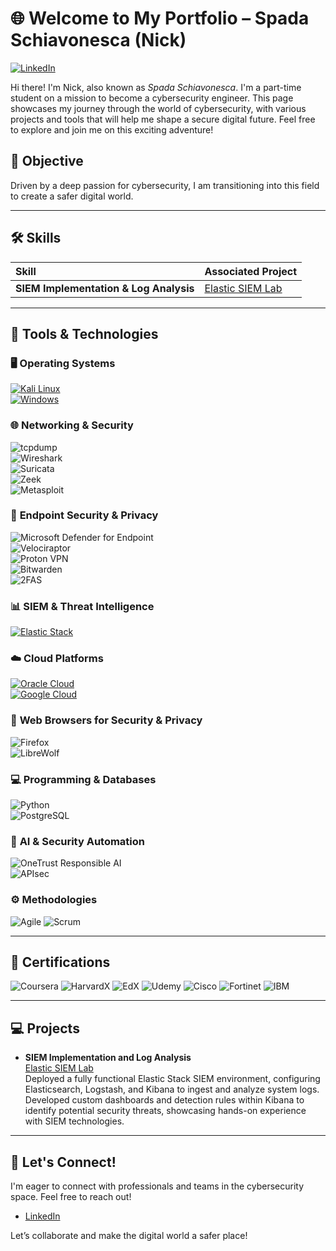 # 🌐 Welcome to My Portfolio – Spada Schiavonesca (Nick)

[![LinkedIn](https://img.shields.io/badge/-LinkedIn-0A66C2?style=for-the-badge&logo=linkedin&logoColor=white)](https://www.linkedin.com/in/nenaduzelac/)

Hi there! I'm Nick, also known as *Spada Schiavonesca*. I'm a part-time student on a mission to become a cybersecurity engineer. This page showcases my journey through the world of cybersecurity, with various projects and tools that will help me shape a secure digital future. Feel free to explore and join me on this exciting adventure!

## 🎯 Objective

Driven by a deep passion for cybersecurity, I am transitioning into this field to create a safer digital world.

---

## 🛠️ Skills

| **Skill**                                 | **Associated Project**                                                                                                      |
|:----------------------------------------- |:----------------------------------------------------------------------------------------------------------------------------- |
| **SIEM Implementation & Log Analysis**   | [Elastic SIEM Lab](https://github.com/SpadaSchiavonesca/Elastic-SIEM-Lab/blob/1a3d3bee103081f47118506571e6b286b8e1bb92/README.md) |

---

## 🔧 Tools & Technologies

### 🖥️ **Operating Systems**  
[![Kali Linux](https://img.shields.io/badge/Kali_Linux-557C94?style=for-the-badge&logo=kali-linux&logoColor=white)](https://www.kali.org/)  
[![Windows](https://img.shields.io/badge/Windows-0078D6?style=for-the-badge&logo=windows11&logoColor=white)](https://www.microsoft.com/en-us/windows/)

### 🌐 **Networking & Security**  
![tcpdump](https://img.shields.io/badge/tcpdump-C70039?style=for-the-badge&logo=gnu-bash&logoColor=white)  
![Wireshark](https://img.shields.io/badge/Wireshark-1679A7?style=for-the-badge&logo=wireshark&logoColor=white)  
![Suricata](https://img.shields.io/badge/Suricata-EF3B2D?style=for-the-badge&logo=suricata&logoColor=white)  
![Zeek](https://img.shields.io/badge/Zeek-777BB4?style=for-the-badge&logo=zeek&logoColor=white)  
![Metasploit](https://img.shields.io/badge/Metasploit-2596CD?style=for-the-badge&logo=metasploit&logoColor=white)

### 🔐 **Endpoint Security & Privacy**  
![Microsoft Defender for Endpoint](https://img.shields.io/badge/Microsoft_Defender_for_Endpoint-5E5E5E?style=for-the-badge&logo=microsoftdefender&logoColor=white)  
![Velociraptor](https://img.shields.io/badge/Velociraptor-4B275F?style=for-the-badge&logo=velociraptor&logoColor=white)  
![Proton VPN](https://img.shields.io/badge/Proton_VPN-2F4F4F?style=for-the-badge&logo=protonvpn&logoColor=white)  
![Bitwarden](https://img.shields.io/badge/Bitwarden-175DDC?style=for-the-badge&logo=bitwarden&logoColor=white)  
![2FAS](https://img.shields.io/badge/2FAS-EC1C24?style=for-the-badge&logo=2fas&logoColor=white)

### 📊 **SIEM & Threat Intelligence**  
[![Elastic Stack](https://img.shields.io/badge/Elastic_Stack-005571?style=for-the-badge&logo=elastic&logoColor=white)](https://www.elastic.co/elastic-stack)

### ☁️ **Cloud Platforms**  
[![Oracle Cloud](https://img.shields.io/badge/Oracle-F80000?style=for-the-badge&logo=oracle&logoColor=white)](https://www.oracle.com/cloud/)  
[![Google Cloud](https://img.shields.io/badge/Google_Cloud-4285F4?style=for-the-badge&logo=googlecloud&logoColor=white)](https://cloud.google.com/)

### 🦊 **Web Browsers for Security & Privacy**  
![Firefox](https://img.shields.io/badge/Firefox-FF7139?style=for-the-badge&logo=firefox&logoColor=white)  
![LibreWolf](https://img.shields.io/badge/LibreWolf-00ACFF?style=for-the-badge&logo=librewolf&logoColor=white)

### 💻 **Programming & Databases**  
![Python](https://img.shields.io/badge/Python-4584b6?style=for-the-badge&logo=python&logoColor=ffde57)  
![PostgreSQL](https://img.shields.io/badge/PostgreSQL-4169e1?style=for-the-badge&logo=postgresql&logoColor=white)

### 🤖 **AI & Security Automation**  
![OneTrust Responsible AI](https://img.shields.io/badge/OneTrust_Responsible_AI-00A9CE?style=for-the-badge&logo=onetrust&logoColor=white)  
![APIsec](https://img.shields.io/badge/APIsec-API_Security_for_PCI_Compliance-0077B5?style=for-the-badge&logo=apigee&logoColor=white)

### ⚙️ **Methodologies**  
<div>
    <img src="https://img.shields.io/badge/-Agile-5D5D5D?style=for-the-badge&logo=Agile&logoColor=white" alt="Agile"/>
    <img src="https://img.shields.io/badge/-Scrum-0075B8?style=for-the-badge&logo=scrum&logoColor=white" alt="Scrum"/>
</div>

---

## 📜 Certifications

<div>
    <img src="https://img.shields.io/badge/-Coursera-0056D2?style=for-the-badge&logo=Coursera&logoColor=white" alt="Coursera"/>
    <img src="https://img.shields.io/badge/HarvardX-A51C30?style=for-the-badge&logo=Harvard&logoColor=white" alt="HarvardX"/>
    <img src="https://img.shields.io/badge/EdX-193A3E?style=for-the-badge&logo=edx&logoColor=white" alt="EdX"/>
    <img src="https://img.shields.io/badge/Udemy-A435F0?style=for-the-badge&logo=Udemy&logoColor=white" alt="Udemy"/>
    <img src="https://img.shields.io/badge/Cisco-1BA0D7?style=for-the-badge&logo=cisco&logoColor=white" alt="Cisco"/>
    <img src="https://img.shields.io/badge/Fortinet-EE3124?style=for-the-badge&logo=fortinet&logoColor=white" alt="Fortinet"/>
    <img src="https://img.shields.io/badge/IBM-0069B8?style=for-the-badge&logo=ibm&logoColor=white" alt="IBM"/>
</div>

---

## 💻 Projects

- **SIEM Implementation and Log Analysis**  
  [Elastic SIEM Lab](https://github.com/SpadaSchiavonesca/Elastic-SIEM-Lab)  
  Deployed a fully functional Elastic Stack SIEM environment, configuring Elasticsearch, Logstash, and Kibana to ingest and analyze system logs. Developed custom dashboards and detection rules within Kibana to identify potential security threats, showcasing hands-on experience with SIEM technologies.

---

## 🤝 Let's Connect!

I'm eager to connect with professionals and teams in the cybersecurity space. Feel free to reach out!

* [LinkedIn](https://www.linkedin.com/in/nenaduzelac/)

Let’s collaborate and make the digital world a safer place!


